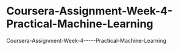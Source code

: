 # Coursera-Assignment-Week-4-Practical-Machine-Learning
Coursera-Assignment-Week-4-----Practical-Machine-Learning
